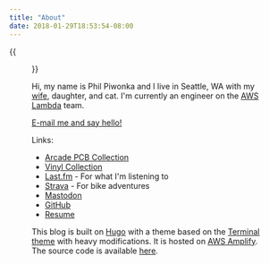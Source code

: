 ```yaml
---
title: "About"
date: 2018-01-29T18:53:54-08:00
---
```


{{<figure src="/images/about4.jpeg">}}

Hi, my name is Phil Piwonka and I live in Seattle, WA with my [wife](https://kristawelch.com), daughter, and cat. I'm currently an engineer on the [AWS Lambda](https://aws.amazon.com/lambda/) team.

<a href="mailto:hello@pdp.dev?subject=Hello!">E-mail me and say hello!</a>

Links:

* [Arcade PCB Collection](/pcb/)
* [Vinyl Collection](/vinyl/)
* [Last.fm](https://www.last.fm/user/pdp80) - For what I'm listening to
* [Strava](https://www.strava.com/athletes/6632067) - For bike adventures
* <a href="https://hachyderm.io/@pdp" rel="me">Mastodon</a>
* <a href="https://github.com/wnka" rel="me">GitHub</a>
* [Resume](https://philpiwonka.com)

This blog is built on [Hugo](http://www.gohugo.io/) with a theme based on the [Terminal theme](https://github.com/panr/hugo-theme-terminal) with heavy modifications. It is hosted on [AWS Amplify](https://aws.amazon.com/amplify/). The source code is available [here](https://github.com/wnka/pdp80-blog).

